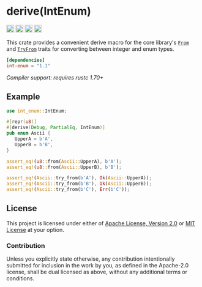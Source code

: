 # derive(IntEnum)

[<img alt="github" src="https://img.shields.io/badge/github-juici/int--enum--rs-8da0cb?style=for-the-badge&logo=github" height="20">](https://github.com/Juici/int-enum-rs)
[<img alt="crates.io" src="https://img.shields.io/crates/v/int-enum?style=for-the-badge&color=fc8d62&logo=rust" height="20">](https://crates.io/crates/int-enum)
[<img alt="docs.rs" src="https://img.shields.io/badge/docs.rs-int--enum-4d76ae?style=for-the-badge&logo=docs.rs" height="20">](https://docs.rs/int-enum)
[<img alt="build status" src="https://img.shields.io/github/actions/workflow/status/Juici/int-enum-rs/ci.yml?branch=master&style=for-the-badge" height="20">](https://github.com/Juici/int-enum-rs/actions?query=branch%3Amaster)

This crate provides a convenient derive macro for the core library's [`From`]
and [`TryFrom`] traits for converting between integer and enum types.

[`From`]: https://doc.rust-lang.org/core/convert/trait.From.html
[`TryFrom`]: https://doc.rust-lang.org/core/convert/trait.TryFrom.html

```toml
[dependencies]
int-enum = "1.1"
```

_Compiler support: requires rustc 1.70+_

## Example

```rs
use int_enum::IntEnum;

#[repr(u8)]
#[derive(Debug, PartialEq, IntEnum)]
pub enum Ascii {
   UpperA = b'A',
   UpperB = b'B',
}

assert_eq!(u8::from(Ascii::UpperA), b'A');
assert_eq!(u8::from(Ascii::UpperB), b'B');

assert_eq!(Ascii::try_from(b'A'), Ok(Ascii::UpperA));
assert_eq!(Ascii::try_from(b'B'), Ok(Ascii::UpperB));
assert_eq!(Ascii::try_from(b'C'), Err(b'C'));
```

## License

This project is licensed under either of [Apache License, Version 2.0](LICENSE-APACHE)
or [MIT License](LICENSE-MIT) at your option.

### Contribution

Unless you explicitly state otherwise, any contribution intentionally submitted
for inclusion in the work by you, as defined in the Apache-2.0 license, shall be
dual licensed as above, without any additional terms or conditions.
